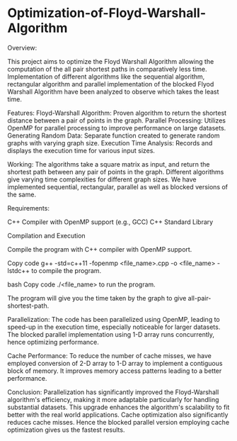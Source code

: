 # Optimization-of-Floyd-Warshall-Algorithm
Overview:

This project aims to optimize the Floyd Warshall Algorithm allowing the computation of the all pair shortest paths in comparatively less time.
Implementation of different algorithms like the sequential algorithm, rectangular algorithm and parallel implementation of the blocked Flyod Warshall Algorithm have been analyzed to observe which takes the least time.

Features:
Floyd-Warshall Algorithm: Proven algorithm to return the shortest distance between a pair of points in the graph.
Parallel Processing: Utilizes OpenMP for parallel processing to improve performance on large datasets. 
Generating Random Data: Separate function created to generate random graphs with varying graph size.
Execution Time Analysis: Records and displays the execution time for various input sizes. 

Working:
The algorithms take a square matrix as input, and return the shortest path between any pair of points in the graph.
Different algorithms give varying time complexities for different graph sizes. We have implemented sequential, rectangular, parallel as well as blocked versions of the same.

Requirements:

C++ Compiler with OpenMP support (e.g., GCC) C++ Standard Library

Compilation and Execution

Compile the program with C++ compiler with OpenMP support.

Copy code g++ -std=c++11 -fopenmp <file_name>.cpp -o <file_name> -lstdc++ to compile the program.

bash Copy code ./<file_name> to run the program.

The program will give you the time taken by the graph to give all-pair-shortest-path.

Parallelization:
The code has been parallelized using OpenMP, leading to speed-up in the execution time, especially noticeable for larger datasets. The blocked parallel implementation using 1-D array runs concurrently, hence optimizing performance.

Cache Performance:
To reduce the number of cache misses, we have employed conversion of 2-D array to 1-D array to implement a contiguous block of memory. It improves memory access patterns leading to a better performance.

Conclusion:
Parallelization has significantly improved the Floyd-Warshall algorithm's efficiency, making it more adaptable particularly for handling substantial datasets. This upgrade enhances the algorithm's scalability to fit better with the real world applications. Cache optimization also significantly reduces cache misses. Hence the blocked parallel version employing cache optimization gives us the fastest results.
